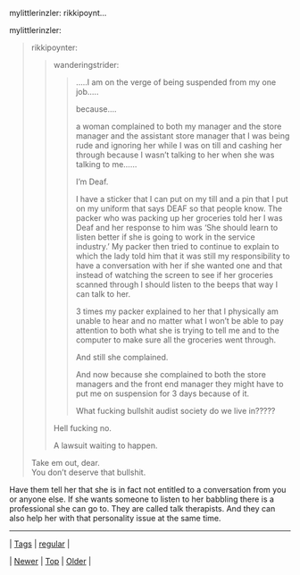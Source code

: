 <!--
title: mylittlerinzler
date: 2020-06-28T15:27:00.089Z
tags: regular
-->


mylittlerinzler: rikkipoynt...

<p>mylittlerinzler:</p>
<blockquote>
<p>rikkipoynter:</p>
<blockquote>
<p>wanderingstrider:</p>
<blockquote>
<p>…..I am on the verge of being suspended from my one job…..</p>
<p>because….</p>
<p>a woman complained to both my manager and the store manager and the assistant store manager that I was being rude and ignoring her while I was on till and cashing her through because I wasn’t talking to her when she was talking to me……</p>
<p>I’m Deaf. </p>
<p>I have a sticker that I can put on my till and a pin that I put on my uniform that says DEAF so that people know. The packer who was packing up her groceries told her I was Deaf and her response to him was ‘She should learn to listen better if she is going to work in the service industry.’ My packer then tried to continue to explain to which the lady told him that it was still my responsibility to have a conversation with her if she wanted one and that instead of watching the screen to see if her groceries scanned through I should listen to the beeps that way I can talk to her. </p>
<p>3 times my packer explained to her that I physically am unable to hear and no matter what I won’t be able to pay attention to both what she is trying to tell me and to the computer to make sure all the groceries went through. </p>
<p>And still she complained. </p>
<p>And now because she complained to both the store managers and the front end manager they might have to put me on suspension for 3 days because of it. </p>
<p>What fucking bullshit audist society do we live in?????</p>
</blockquote>
<p>Hell fucking no.</p>
<p>A lawsuit waiting to happen.</p>
</blockquote>
<p>Take em out, dear.<br/>You don’t deserve that bullshit.</p>
</blockquote>

<p>Have them tell her that she is in fact not entitled to a conversation from you or anyone else. If she wants someone to listen to her babbling there is a professional she can go to. They are called talk therapists. And they can also help her with that personality issue at the same time.</p>

<!--BOTTOM-POST-NAVIGATION-->
---

| [Tags](tags.md) | [regular](tag-regular.md) |

| [Newer](127495773919.md) | [Top](index.md) | [Older](127789267429.md) |